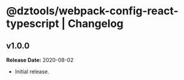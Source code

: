 # @dztools/webpack-config-react-typescript | Changelog

## v1.0.0

**Release Date:** 2020-08-02

* Initial release.
